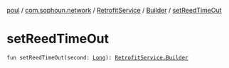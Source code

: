 [poul](../../../index.md) / [com.sophoun.network](../../index.md) / [RetrofitService](../index.md) / [Builder](index.md) / [setReedTimeOut](./set-reed-time-out.md)

# setReedTimeOut

`fun setReedTimeOut(second: `[`Long`](https://kotlinlang.org/api/latest/jvm/stdlib/kotlin/-long/index.html)`): `[`RetrofitService.Builder`](index.md)